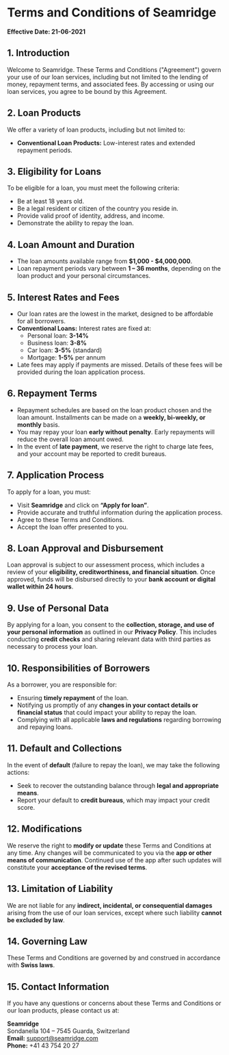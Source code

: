 # Terms and Conditions of Seamridge

**Effective Date: 21-06-2021**

## 1. Introduction
Welcome to Seamridge. These Terms and Conditions ("Agreement") govern your use of our loan services, including but not limited to the lending of money, repayment terms, and associated fees. By accessing or using our loan services, you agree to be bound by this Agreement.

## 2. Loan Products
We offer a variety of loan products, including but not limited to:
- **Conventional Loan Products:** Low-interest rates and extended repayment periods.

## 3. Eligibility for Loans
To be eligible for a loan, you must meet the following criteria:
- Be at least 18 years old.
- Be a legal resident or citizen of the country you reside in.
- Provide valid proof of identity, address, and income.
- Demonstrate the ability to repay the loan.

## 4. Loan Amount and Duration
- The loan amounts available range from **$1,000 - $4,000,000**.
- Loan repayment periods vary between **1 – 36 months**, depending on the loan product and your personal circumstances.

## 5. Interest Rates and Fees
- Our loan rates are the lowest in the market, designed to be affordable for all borrowers.
- **Conventional Loans:** Interest rates are fixed at:
  - Personal loan: **3-14%**
  - Business loan: **3-8%**
  - Car loan: **3-5%** (standard)
  - Mortgage: **1-5%** per annum
- Late fees may apply if payments are missed. Details of these fees will be provided during the loan application process.

## 6. Repayment Terms
- Repayment schedules are based on the loan product chosen and the loan amount. Installments can be made on a **weekly, bi-weekly, or monthly** basis.
- You may repay your loan **early without penalty**. Early repayments will reduce the overall loan amount owed.
- In the event of **late payment**, we reserve the right to charge late fees, and your account may be reported to credit bureaus.

## 7. Application Process
To apply for a loan, you must:
- Visit **Seamridge** and click on **“Apply for loan”**.
- Provide accurate and truthful information during the application process.
- Agree to these Terms and Conditions.
- Accept the loan offer presented to you.

## 8. Loan Approval and Disbursement
Loan approval is subject to our assessment process, which includes a review of your **eligibility, creditworthiness, and financial situation**. Once approved, funds will be disbursed directly to your **bank account or digital wallet within 24 hours**.

## 9. Use of Personal Data
By applying for a loan, you consent to the **collection, storage, and use of your personal information** as outlined in our **Privacy Policy**. This includes conducting **credit checks** and sharing relevant data with third parties as necessary to process your loan.

## 10. Responsibilities of Borrowers
As a borrower, you are responsible for:
- Ensuring **timely repayment** of the loan.
- Notifying us promptly of any **changes in your contact details or financial status** that could impact your ability to repay the loan.
- Complying with all applicable **laws and regulations** regarding borrowing and repaying loans.

## 11. Default and Collections
In the event of **default** (failure to repay the loan), we may take the following actions:
- Seek to recover the outstanding balance through **legal and appropriate means**.
- Report your default to **credit bureaus**, which may impact your credit score.

## 12. Modifications
We reserve the right to **modify or update** these Terms and Conditions at any time. Any changes will be communicated to you via the **app or other means of communication**. Continued use of the app after such updates will constitute your **acceptance of the revised terms**.

## 13. Limitation of Liability
We are not liable for any **indirect, incidental, or consequential damages** arising from the use of our loan services, except where such liability **cannot be excluded by law**.

## 14. Governing Law
These Terms and Conditions are governed by and construed in accordance with **Swiss laws**.

## 15. Contact Information
If you have any questions or concerns about these Terms and Conditions or our loan products, please contact us at:

**Seamridge**  
Sondanella 104 – 7545 Guarda, Switzerland  
**Email:** support@seamridge.com  
**Phone:** +41 43 754 20 27
